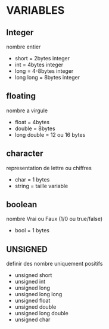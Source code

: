 # VARIABLES

## Integer

nombre entier
- short = 2bytes integer
- int = 4bytes integer
- long = 4-8bytes integer
- long long = 8bytes integer

## floating

nombre a virgule
- float = 4bytes
- double = 8bytes
- long double = 12 ou 16 bytes

## character

representation de lettre ou chiffres
- char = 1 bytes
- string = taille variable

## boolean

nombre Vrai ou Faux (1/0 ou true/false)
- bool = 1 bytes

## UNSIGNED 

definir des nombre uniquement positifs
- unsigned short
- unsigned int
- unsigned long
- unsigned long long
- unsigned float
- unsigned double
- unsigned long double
- unsigned char